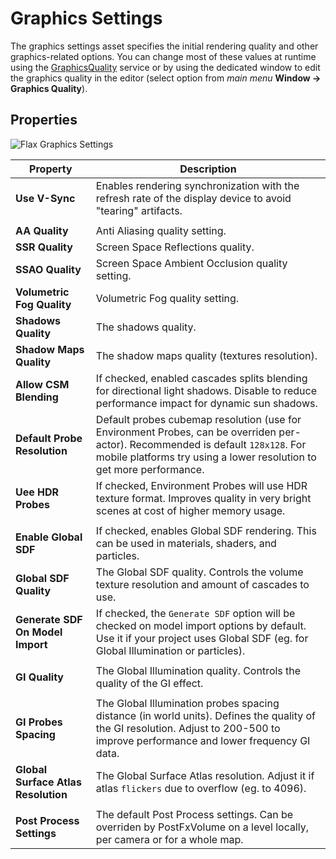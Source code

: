 # Graphics Settings

The graphics settings asset specifies the initial rendering quality and other graphics-related options.
You can change most of these values at runtime using the [GraphicsQuality](https://docs.flaxengine.com/api/FlaxEngine.GraphicsQuality.html) service or by using the dedicated window to edit the graphics quality in the editor (select option from *main menu* **Window -> Graphics Quality**).

## Properties

![Flax Graphics Settings](media/graphics-settings.png)

| Property | Description |
|--------|--------|
| **Use V-Sync**  | Enables rendering synchronization with the refresh rate of the display device to avoid "tearing" artifacts. |
|||
| **AA Quality** | Anti Aliasing quality setting. |
| **SSR Quality** | Screen Space Reflections quality. |
| **SSAO Quality** | Screen Space Ambient Occlusion quality setting. |
| **Volumetric Fog Quality** | Volumetric Fog quality setting. |
| **Shadows Quality** | The shadows quality. |
| **Shadow Maps Quality** | The shadow maps quality (textures resolution). |
| **Allow CSM Blending** | If checked, enabled cascades splits blending for directional light shadows. Disable to reduce performance impact for dynamic sun shadows. |
| **Default Probe Resolution** | Default probes cubemap resolution (use for Environment Probes, can be overriden per-actor). Recommended is default `128x128`. For mobile platforms try using a lower resolution to get more performance. |
| **Uee HDR Probes** | If checked, Environment Probes will use HDR texture format. Improves quality in very bright scenes at cost of higher memory usage. |
|||
| **Enable Global SDF** | If checked, enables Global SDF rendering. This can be used in materials, shaders, and particles. |
| **Global SDF Quality** | The Global SDF quality. Controls the volume texture resolution and amount of cascades to use. |
| **Generate SDF On Model Import** | If checked, the `Generate SDF` option will be checked on model import options by default. Use it if your project uses Global SDF (eg. for Global Illumination or particles). |
|||
| **GI Quality** | The Global Illumination quality. Controls the quality of the GI effect. |
|||
| **GI Probes Spacing** | The Global Illumination probes spacing distance (in world units). Defines the quality of the GI resolution. Adjust to 200-500 to improve performance and lower frequency GI data. |
| **Global Surface Atlas Resolution** | The Global Surface Atlas resolution. Adjust it if atlas `flickers` due to overflow (eg. to 4096). |
|||
| **Post Process Settings** | The default Post Process settings. Can be overriden by PostFxVolume on a level locally, per camera or for a whole map. |
